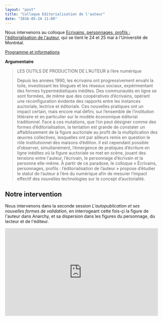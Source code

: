 ```yaml
---
layout: "post"
title: "Colloque Editorialisation de l'auteur"
date: "2016-05-24 11:08"
---
```


Nous intervenons au colloque [Ecrivains, personnages, profils : l'éditorialisation de l'auteur](http://colloque2016.ecrituresnumeriques.ca/), qui se tient le 24 et 25 mai à l'Université de Montréal.

<a class="btn btn-default btn-sm" href="http://colloque2016.ecrituresnumeriques.ca/infos/" title="Programme colloque Editorialisation de l'auteur">
<i class="fa fa-arrow-right"></i> Programme et informations
</a>

**Argumentaire**

> LES OUTILS DE PRODUCTION DE L’AUTEUR à l’ère numérique
>
> Depuis les années 1990, les écrivains ont progressivement envahi la toile, investissant les blogues et les réseaux sociaux, expérimentant des formes hypermédiatiques inédites. Des communautés en ligne se sont formées, de même que des coopératives d’écrivains, opérant une reconfiguration évidente des rapports entre les instances auctoriale, lectrice et éditoriale. Ces nouvelles pratiques ont un impact certain, mais encore mal défini, sur l’ensemble de l’institution littéraire et en particulier sur le modèle économique éditorial traditionnel. Face à ces mutations, que l’on peut désigner comme des formes d’éditorialisation, la tentation est grande de constater un affaiblissement de la figure auctoriale au profit de la multiplication des œuvres collectives, lesquelles ont par ailleurs remis en question le rôle institutionnel des maisons d’édition. Il est cependant possible d’observer, simultanément, l’émergence de pratiques d’écriture en ligne inédites où la figure auctoriale se met en scène, jouant des tensions entre l'auteur, l’écrivain, le personnage d’écrivain et la personne elle-même. À partir de ce paradoxe, le colloque « Écrivains, personnages, profils : l’éditorialisation de l’auteur » propose d’étudier le statut de l’auteur à l’ère du numérique afin de mesurer l’impact effectif des nouvelles technologies sur le concept d’auctorialité.

## Notre intervention
Nous intervenons dans la seconde session *L'autopublication et ses nouvelles formes de validation*, en interrogeant cette fois-çi la figure de l'auteur dans Anarchy, et sa dispersion dans les figures du personnage, du lecteur et de l'éditeur.

<iframe src="http://www.iri.centrepompidou.fr/dev/~sauretn/anarchy/colloque_edito_auteur/#/"  style="width:100%;height:30vw;border:none;"></iframe>
